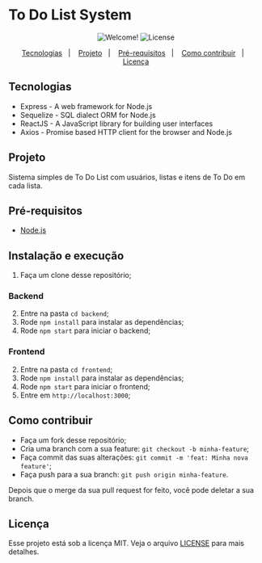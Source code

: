 # To Do List System

<p align="center">
  <img src="https://img.shields.io/static/v1?label=PRs&message=welcome&color=7159c1&labelColor=000000" alt="Welcome!" />
  <img alt="License" src="https://img.shields.io/github/license/alexsrh/to-do">
</p>

<p align="center">
  <a href="#tecnologias">Tecnologias</a>&nbsp;&nbsp;&nbsp;|&nbsp;&nbsp;&nbsp;
  <a href="#projeto">Projeto</a>&nbsp;&nbsp;&nbsp;|&nbsp;&nbsp;&nbsp;
  <a href="#pré-requisitos">Pré-requisitos</a>&nbsp;&nbsp;&nbsp;|&nbsp;&nbsp;&nbsp;
  <a href="#como-contribuir">Como contribuir</a>&nbsp;&nbsp;&nbsp;|&nbsp;&nbsp;&nbsp;
  <a href="#licença">Licença</a>
</p>

## Tecnologias

- Express - A web framework for Node.js
- Sequelize - SQL dialect ORM for Node.js
- ReactJS - A JavaScript library for building user interfaces
- Axios - Promise based HTTP client for the browser and Node.js

## Projeto
Sistema simples de To Do List com usuários, listas e itens de To Do em cada lista.

## Pré-requisitos

- [Node.js](https://nodejs.org/en/)

## Instalação e execução

1. Faça um clone desse repositório;

### Backend
2. Entre na pasta `cd backend`;
3. Rode `npm install` para instalar as dependências;
4. Rode `npm start` para iniciar o backend;

### Frontend
2. Entre na pasta `cd frontend`;
3. Rode `npm install` para instalar as dependências;
4. Rode `npm start` para iniciar o frontend;
5. Entre em `http://localhost:3000`;

## Como contribuir

- Faça um fork desse repositório;
- Cria uma branch com a sua feature: `git checkout -b minha-feature`;
- Faça commit das suas alterações: `git commit -m 'feat: Minha nova feature'`;
- Faça push para a sua branch: `git push origin minha-feature`.

Depois que o merge da sua pull request for feito, você pode deletar a sua branch.

## Licença
Esse projeto está sob a licença MIT. Veja o arquivo [LICENSE](LICENSE.md) para mais detalhes.

